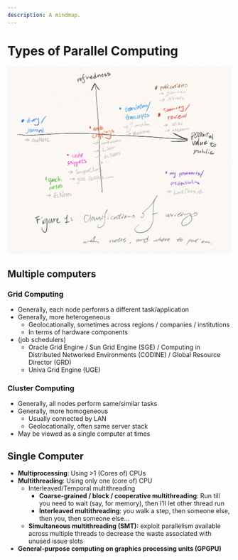 ```yaml
---
description: A mindmap.
---
```


# Types of Parallel Computing

![](../.gitbook/assets/image%20%288%29.png)

## Multiple computers

### Grid Computing

* Generally, each node performs a different task/application
* Generally, more heterogeneous
  * Geolocationally, sometimes across regions / companies / institutions
  * In terms of hardware components
* \(job schedulers\)
  * Oracle Grid Engine / Sun Grid Engine \(SGE\) / Computing in Distributed Networked Environments \(CODINE\) / Global Resource Director \(GRD\)
  * Univa Grid Engine \(UGE\)

### Cluster Computing

* Generally, all nodes perform same/similar tasks
* Generally, more homogeneous
  * Usually connected by LAN
  * Geolocationally, often same server stack
* May be viewed as a single computer at times

## Single Computer

* **Multiprocessing**: Using &gt;1 \(Cores of\) CPUs
* **Multithreading**: Using only one \(core of\) CPU
  * Interleaved/Temporal multithreading
    * **Coarse-grained / block / cooperative multithreading**: Run till you need to wait \(say, for memory\), then I’ll let other thread run
    * **Interleaved multithreading**: you walk a step, then someone else, then you, then someone else…
  * **Simultaneous multithreading \(SMT\):** exploit parallelism available across multiple threads to decrease the waste associated with unused issue slots 
* **General-purpose computing on graphics processing units \(GPGPU\)**

